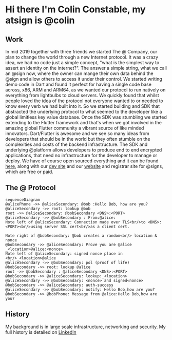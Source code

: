 # Hi there I'm Colin Constable, my atsign is @colin
## Work
 In mid 2019 together with three friends we started The @ Company, our plan to change the world through a new Internet protocol. It was a crazy idea, we had no code just a simple concept, "what is the simplest way to assert an identity on the internet?". The answer a simple string, what we call an @sign now, where the owner can mange their own data behind the @sign and allow others to access it under their control.
  We started writing demo code in Dart and found it perfect for having a single code base across, x86, ARM and ARM64, as we wanted our protocol to run natively on everything from lightbulbs to cloud servers. 
  We quickly found that whilst people loved the idea of the protocol not everyone wanted to or needed to know every verb we had built into it. So we started building and SDK that abstracted the underlying protocol to what seemed to the developer like a global limitless key value database.
  Once the SDK was stumbling we started extending to the Flutter framework and that's when we got involved in the amazing global Flutter community a vibrant source of like minded innovators. 
  Dart/Flutter is awesome and we see so many ideas from developers that should be in the world but they often stumble on the complexities and costs of the backend infrastructure. 
  The SDK and underlying @platform allows developers to produce end to end encrypted applications, that need no infrastructure for the developer to manage or deploy.
  We have of course open sourced everything and it can be found [here](https://github.com/atsign-foundation), along with our [dev site](https://atsign.dev) and our [website](https://atsign.com) and registrar site for @signs, which are free or paid.
## The @ Protocol
```mermaid
sequenceDiagram
@alicePhone ->> @aliceSecondary: @bob :Hello Bob, how are you?
@aliceSecondary ->> root: lookup @bob
root ->> @aliceSecondary: @bobSecondary <DNS>:<PORT>
@aliceSecondary ->> @bobSecondary : From:@alice:
Note left of @aliceSecondary: Connection made over TLS<br/>to <DNS>:<PORT><br/>using server SSL cert<br/>as a client cert.

Note right of @bobSecondary: @bob creates a random<br/> location & nonce
@bobSecondary ->> @aliceSecondary: Prove you are @alice _<location>@alice:<nonce>
Note left of @aliceSecondary: signed nonce place in <br/>_<location>@alice
@aliceSecondary ->> @bobSecondary: pol (proof of life)
@bobSecondary ->> root: lookup @alice
root ->> @bobSecondary : @aliceSecondary <DNS>:<PORT>
@bobSecondary ->> @aliceSecondary: lookup:_<location>
@aliceSecondary ->> @bobSecondary: <nonce> and signed<nonce>
@bobSecondary ->> @aliceSecondary: auth-success
@aliceSecondary ->> @bobSecondary: notify: Hello Bob,how are you?
@bobSecondary ->> @bobPhone: Message from @alice:Hello Bob,how are you?
```
## History
My background is in large scale infrastructure, networking and security. My full history is detailed on [LinkedIn](https://www.linkedin.com/in/colinconstable/)
<!--
**cconstab/cconstab** is a ✨ _special_ ✨ repository because its `README.md` (this file) appears on your GitHub profile.

##About me
Check out my [@colin](https://atsign.directory/@colin) page

Here are some ideas to get you started:

- 🔭 I’m currently working on ...
- 🌱 I’m currently learning ...
- 👯 I’m looking to collaborate on ...
- 🤔 I’m looking for help with ...
- 💬 Ask me about ...
- 📫 How to reach me: ...
- 😄 Pronouns: ...
- ⚡ Fun fact: ...
-->
